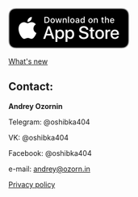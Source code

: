 [![Synt in App Store](/images/app_store.svg "Synt in App Store")][app_store_link]

[What's new](/news)

## Contact:
**Andrey Ozornin**

Telegram: @oshibka404

VK: @oshibka404

Facebook: @oshibka404

e-mail: andrey@ozorn.in

[Privacy policy](/privacy_policy)


[app_store_link]: https://apps.apple.com/app/synt/id1523178795
